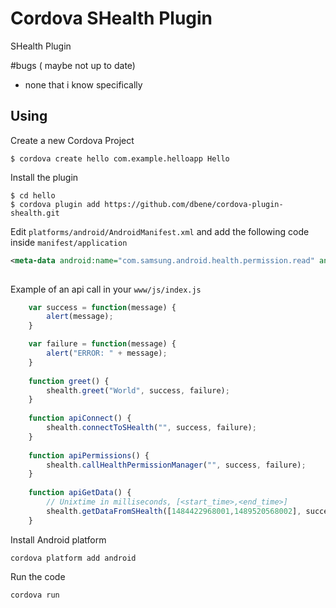 # Cordova SHealth Plugin

SHealth Plugin

#bugs ( maybe not up to date)
- none that i know specifically


## Using

Create a new Cordova Project

    $ cordova create hello com.example.helloapp Hello
    
Install the plugin

    $ cd hello
    $ cordova plugin add https://github.com/dbene/cordova-plugin-shealth.git
    

Edit `platforms/android/AndroidManifest.xml` and add the following code inside `manifest/application`

```xml
<meta-data android:name="com.samsung.android.health.permission.read" android:value="com.samsung.health.sleep_stage;com.samsung.health.food_info;com.samsung.health.food_intake;com.samsung.health.uv_exposure;com.samsung.health.weight;com.samsung.health.ambient_temperature;com.samsung.health.body_temperature;com.samsung.health.step_count;com.samsung.health.sleep;com.samsung.health.blood_glucose;com.samsung.health.hba1c;com.samsung.health.oxygen_saturation;com.samsung.health.blood_pressure;com.samsung.health.heart_rate;com.samsung.health.electrocardiogram;com.samsung.health.exercise;com.samsung.health.water_intake;com.samsung.health.caffeine_intake" />
        
```

Example of an api call in your `www/js/index.js`

```js
	var success = function(message) {
		alert(message);
	}

	var failure = function(message) {
		alert("ERROR: " + message);
	}
		
	function greet() {
		shealth.greet("World", success, failure);
	}
	
	function apiConnect() {
		shealth.connectToSHealth("", success, failure);
	}
	
	function apiPermissions() {
		shealth.callHealthPermissionManager("", success, failure);
	}
	
	function apiGetData() {
		// Unixtime in milliseconds, [<start_time>,<end_time>]
		shealth.getDataFromSHealth([1484422968001,1489520568002], success, failure);
	}
```

Install Android platform

    cordova platform add android
    
Run the code

    cordova run 
